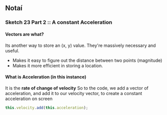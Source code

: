 ## Notaí

### Sketch 23 Part 2 :: A constant Acceleration
#### Vectors are what?
Its another way to store an (x, y) value. They're massively necessary and useful.
- Makes it easy to figure out the distance between two points (magnitude)
- Makes it more efficient in storing a location.


#### What is Acceleration (in this instance)
It is the **rate of change of velocity**
So to the code, we add a vector of acceleration, and add it to our velocity vector, to create a constant acceleration on screen 
```js
this.velocity.add(this.acceleration);

```

